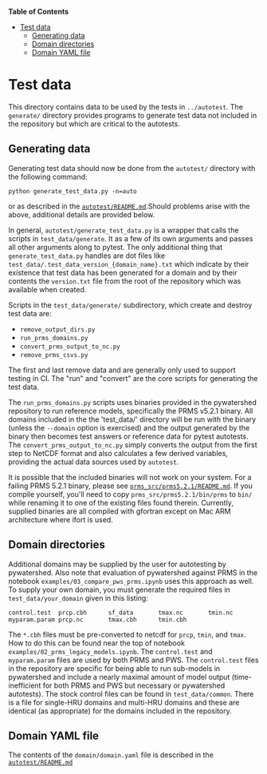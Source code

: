 <!-- START doctoc generated TOC please keep comment here to allow auto update -->
<!-- DON'T EDIT THIS SECTION, INSTEAD RE-RUN doctoc TO UPDATE -->
**Table of Contents**

- [Test data](#test-data)
  - [Generating data](#generating-data)
  - [Domain directories](#domain-directories)
  - [Domain YAML file](#domain-yaml-file)

<!-- END doctoc generated TOC please keep comment here to allow auto update -->

# Test data

This directory contains data to be used by the tests in `../autotest`. The
`generate/` directory provides programs to generate test data not included
in the repository but which are critical to the autotests.

## Generating data

Generating test data should now be done from the `autotest/` directory with
the following command:

```shell
python generate_test_data.py -n=auto
```

or as described in the [`autotest/README.md`](../autotest/README.md).Should
problems arise with the above, additional details are provided below.

In general, `autotest/generate_test_data.py` is a wrapper that calls the
scripts in `test_data/generate`. It as a few of its own arguments and passes
all other arguments along to pytest. The only additional thing that
`generate_test_data.py` handles are dot files like
`test_data/.test_data_version_{domain_name}.txt` which
indicate by their existence that test data has been generated for a domain
and by their contents the `version.txt` file from the root of the repository
which was available when created.

Scripts in the `test_data/generate/` subdirectory, which create and destroy
test data are: 

* `remove_output_dirs.py`
* `run_prms_domains.py`
* `convert_prms_output_to_nc.py`
* `remove_prms_csvs.py`

The first and last remove data and are generally only used to support testing
in CI. The "run" and "convert" are the core scripts for generating the
test data.

The `run_prms_domains.py` scripts uses binaries provided in the pywatershed
repository to run reference models, specifically the PRMS v5.2.1 binary. All
domains included in the the 'test_data/' directory will be run with
the binary (unless the `--domain` option is exercised) and the output
generated by the binary then becomes test answers or reference data for
pytest autotests. The `convert_prms_output_to_nc.py` simply converts
the output from the first step to NetCDF format and also calculates a few
derived variables, providing the actual data sources used by `autotest`.

It is possible that the included binaries will not work on your system.
For a failing PRMS 5.2.1 binary, please see [`prms_src/prms5.2.1/README.md`](../prms_src/prms5.2.1/README.md).
If you compile yourself, you'll need to copy `prms_src/prms5.2.1/bin/prms`
to `bin/` while renaming it to one of the existing files found therein.
Currently, supplied binaries are all compiled with gfortran except on
Mac ARM architecture where ifort is used.

## Domain directories

Additional domains may be supplied by the user for autotesting by
pywatershed. Also note that evaluation of pywatershed against PRMS in
the notebook `examples/03_compare_pws_prms.ipynb` uses this approach
as well. To supply your own domain, you must generate the required
files in `test_data/your_domain` given in this listing:

```
control.test  prcp.cbh      sf_data       tmax.nc       tmin.nc
myparam.param prcp.nc       tmax.cbh      tmin.cbh
```

The `*.cbh` files must be pre-converted to netcdf for `prcp`, `tmin`,
and `tmax`. How to do this can be found near the top of notebook
`examples/02_prms_legacy_models.ipynb`. The `control.test` and
`myparam.param` files are used by both PRMS and PWS. The `control.test`
files in the repository are specific for being able to run sub-models in
pywatershed and include a nearly maximal amount of model output
(time-inefficient for both PRMS and PWS but necessary or pywatershed
autotests). The stock control files can be found in `test_data/common`.
There is a file for single-HRU domains and multi-HRU domains and these
are identical (as appropriate) for the domains included in the
repository.

## Domain YAML file
The contents of the `domain/domain.yaml` file is described in the
[`autotest/README.md`](../autotest/README.md)